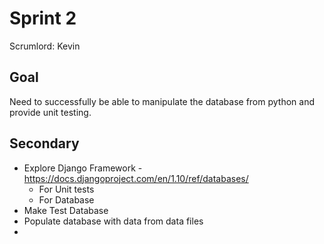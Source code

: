 # Sprint 2
Scrumlord: Kevin
## Goal
Need to successfully be able to manipulate the database from python and provide unit testing.
## Secondary
* Explore Django Framework - https://docs.djangoproject.com/en/1.10/ref/databases/
  * For Unit tests
  * For Database
* Make Test Database
* Populate database with data from data files
* 
